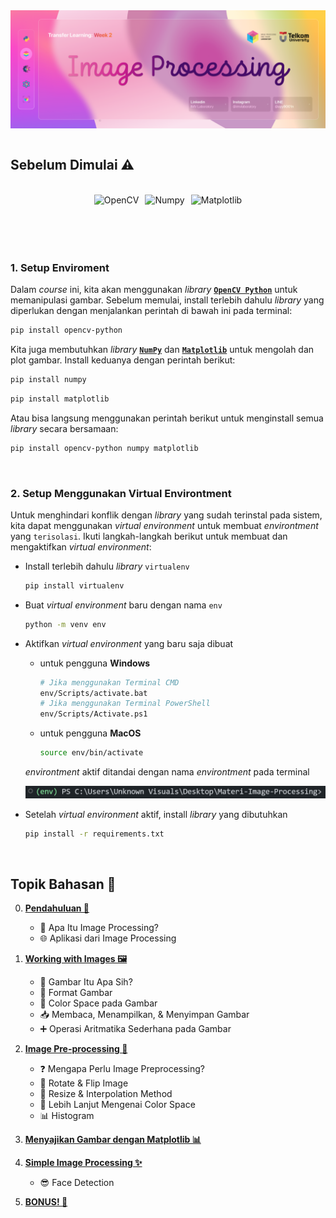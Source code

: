 <div style="display: flex; align-items: center; justify-content: center;" align="center">
    <img src="displays/Banner_Github_Image_Processing.png" alt="Banner">
</div>

</br>

## **Sebelum Dimulai** ⚠️

</br>

<div style="display: flex; align-items: center; justify-content: center;" align="center">
    <img src="https://opencv.org/wp-content/uploads/2022/05/logo.png" alt="OpenCV" style="height: 50px; margin-right: 10px;">
    <img src="https://matplotlib.org/stable/_static/logo_dark.svg" alt="Numpy" style="height: 50px; margin-right: 10px;">
    <img src="https://upload.wikimedia.org/wikipedia/commons/3/31/NumPy_logo_2020.svg" alt="Matplotlib" style="height: 50px;">
</div>

</br>
</br>

### 1. Setup Enviroment

Dalam _course_ ini, kita akan menggunakan _library_ [**`OpenCV Python`**](https://pypi.org/project/opencv-python/) untuk memanipulasi gambar. Sebelum memulai, install terlebih dahulu _library_ yang diperlukan dengan menjalankan perintah di bawah ini pada terminal:

```bash
pip install opencv-python
```

Kita juga membutuhkan _library_ [**`NumPy`**](https://numpy.org/) dan [**`Matplotlib`**](https://matplotlib.org/) untuk mengolah dan plot gambar. Install keduanya dengan perintah berikut:

```bash
pip install numpy
```

```bash
pip install matplotlib
```

Atau bisa langsung menggunakan perintah berikut untuk menginstall semua _library_ secara bersamaan:

```bash
pip install opencv-python numpy matplotlib
```

</br>

### 2. Setup Menggunakan Virtual Environtment

Untuk menghindari konflik dengan _library_ yang sudah terinstal pada sistem, kita dapat menggunakan _virtual environment_ untuk membuat _environtment_ yang `terisolasi`. Ikuti langkah-langkah berikut untuk membuat dan mengaktifkan _virtual environment_:

- Install terlebih dahulu _library_ `virtualenv`

  ```bash
  pip install virtualenv
  ```

- Buat _virtual environment_ baru dengan nama `env`

  ```bash
  python -m venv env
  ```

- Aktifkan _virtual environment_ yang baru saja dibuat

  - untuk pengguna **Windows**

    ```bash
    # Jika menggunakan Terminal CMD
    env/Scripts/activate.bat
    # Jika menggunakan Terminal PowerShell
    env/Scripts/Activate.ps1
    ```

  - untuk pengguna **MacOS**

    ```bash
    source env/bin/activate
    ```

  _environtment_ aktif ditandai dengan nama _environtment_ pada terminal

  ![Environtment Active](/displays/Environtment_Active.png)

- Setelah _virtual environment_ aktif, install _library_ yang dibutuhkan

  ```bash
  pip install -r requirements.txt
  ```

</br>

## **Topik Bahasan** 📖

0. **[Pendahuluan 📘](/0_Pendahuluan/README.md)**

   - 🤔 Apa Itu Image Processing?
   - 🌐 Aplikasi dari Image Processing

1. **[Working with Images 🖼️](/1_Working_With_Images/README.md)**

   - 📸 Gambar Itu Apa Sih?
   - 📂 Format Gambar
   - 🌈 Color Space pada Gambar
   - 📥 Membaca, Menampilkan, & Menyimpan Gambar
   - ➕ Operasi Aritmatika Sederhana pada Gambar

2. **[Image Pre-processing 🔧](/2_Image_Preprocessing/README.md)**

   - ❓ Mengapa Perlu Image Preprocessing?
   - 🔄 Rotate & Flip Image
   - 📏 Resize & Interpolation Method
   - 🌈 Lebih Lanjut Mengenai Color Space
   - 📊 Histogram

3. **[Menyajikan Gambar dengan Matplotlib 📊](/3_Presenting_Images/README.md)**

4. **[Simple Image Processing ✨](/4_Simple_Image_Processing/README.md)**

   - 😎 Face Detection

5. **[BONUS! 🎁](/5_BONUS!/README.md)**
